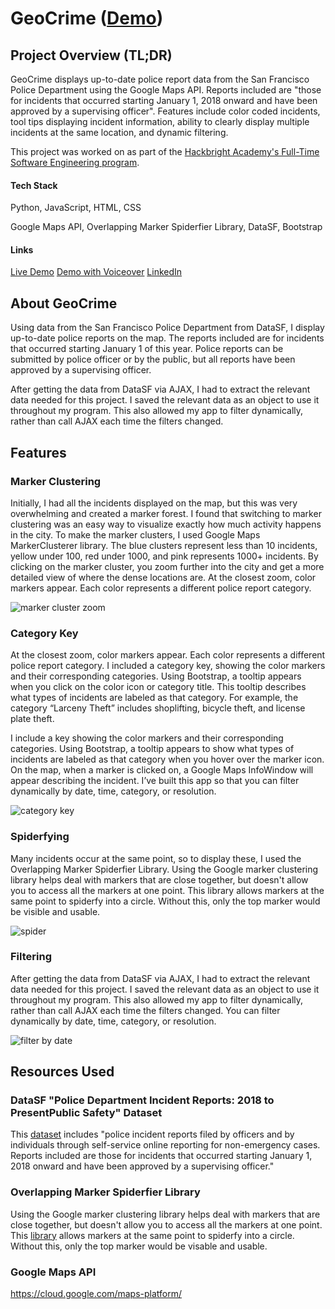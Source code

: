 # GeoCrime ([Demo](http://geo-crime.com/))

## Project Overview (TL;DR)
GeoCrime displays up-to-date police report data from the San Francisco Police Department using the Google Maps API. Reports included are "those for incidents that occurred starting January 1, 2018 onward and have been approved by a supervising officer". Features include color coded incidents, tool tips displaying incident information, ability to clearly display multiple incidents at the same location, and dynamic filtering.

This project was worked on as part of the [Hackbright Academy's Full-Time Software Engineering program](https://hackbrightacademy.com/software-engineering-program/).

#### Tech Stack
Python, JavaScript, HTML, CSS

Google Maps API, Overlapping Marker Spiderfier Library, DataSF, Bootstrap

#### Links
[Live Demo](http://geo-crime.com/)
[Demo with Voiceover](https://youtu.be/aICKVKetfkE)
[LinkedIn](https://www.linkedin.com/in/ciestupinan/)

## About GeoCrime

Using data from the San Francisco Police Department from DataSF, I display up-to-date police reports on the map. The reports included are for incidents that occurred starting January 1 of this year. Police reports can be submitted by police officer or by the public, but all reports have been approved by a supervising officer.

After getting the data from DataSF via AJAX, I had to extract the relevant data needed for this project. I saved the relevant data as an object to use it throughout my program. This also allowed my app to filter dynamically, rather than call AJAX each time the filters changed.

## Features

### Marker Clustering
Initially, I had all the incidents displayed on the map, but this was very overwhelming and created a marker forest. I found that switching to marker clustering was an easy way to visualize exactly how much activity happens in the city. To make the marker clusters, I used Google Maps MarkerClusterer library.  The blue clusters represent less than 10 incidents, yellow under 100, red under 1000, and pink represents 1000+ incidents. By clicking on the marker cluster, you zoom further into the city and get a more detailed view of where the dense locations are. At the closest zoom, color markers appear. Each color represents a different police report category.


![marker cluster zoom](https://media.giphy.com/media/d9ao2BHozmDylflfSR/giphy.gif)

### Category Key

At the closest zoom, color markers appear. Each color represents a different police report category. I included a category key, showing the color markers and their corresponding categories. Using Bootstrap, a tooltip appears when you click on the color icon or category title. This tooltip describes what types of incidents are labeled as that category. For example, the category “Larceny Theft” includes shoplifting, bicycle theft, and license plate theft.

I include a key showing the color markers and their corresponding categories. Using Bootstrap, a tooltip appears to show what types of incidents are labeled as that category when you hover over the marker icon. On the map, when a marker is clicked on, a Google Maps InfoWindow will appear describing the incident. I’ve built this app so that you can filter dynamically by date, time, category, or resolution. 

![category key](https://media.giphy.com/media/psljhyFcFDlV31no8W/giphy.gif)

### Spiderfying
Many incidents occur at the same point, so to display these, I used the Overlapping Marker Spiderfier Library. Using the Google marker clustering library helps deal with markers that are close together, but doesn't allow you to access all the markers at one point. This library allows markers at the same point to spiderfy into a circle. Without this, only the top marker would be visible and usable.

![spider](https://media.giphy.com/media/4bjFSGmf6txtrKd02d/giphy.gif)

### Filtering

After getting the data from DataSF via AJAX, I had to extract the relevant data needed for this project. I saved the relevant data as an object to use it throughout my program. This also allowed my app to filter dynamically, rather than call AJAX each time the filters changed. You can filter dynamically by date, time, category, or resolution.

![filter by date](https://media.giphy.com/media/8hYMJPtZ3cU8YfVMEu/giphy.gif)


## Resources Used

### DataSF "Police Department Incident Reports: 2018 to PresentPublic Safety" Dataset
This [dataset](https://data.sfgov.org/Public-Safety/Police-Department-Incident-Reports-2018-to-Present/wg3w-h783) includes "police incident reports filed by officers and by individuals through self-service online reporting for non-emergency cases. Reports included are those for incidents that occurred starting January 1, 2018 onward and have been approved by a supervising officer."


### Overlapping Marker Spiderfier Library

Using the Google marker clustering library helps deal with markers that are close together, but doesn't allow you to access all the markers at one point.  This [library](https://github.com/jawj/OverlappingMarkerSpiderfier) allows markers at the same point to spiderfy into a circle. Without this, only the top marker would be visable and usable. 

### Google Maps API
https://cloud.google.com/maps-platform/
